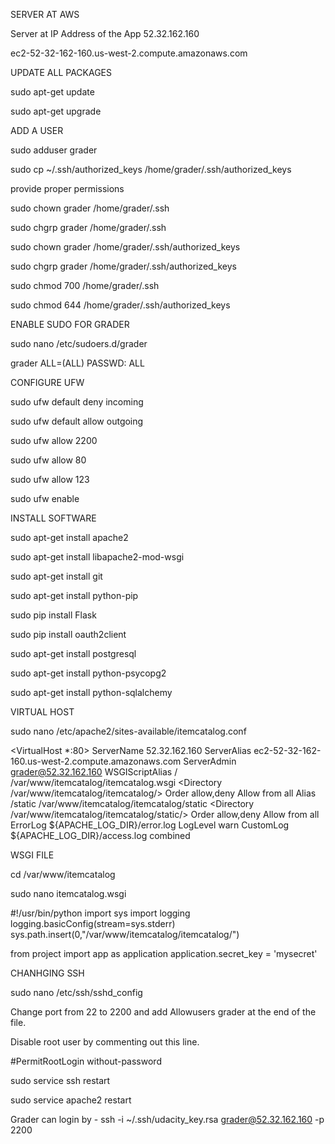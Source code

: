 SERVER AT AWS

Server at IP Address of the App 52.32.162.160

ec2-52-32-162-160.us-west-2.compute.amazonaws.com

UPDATE ALL PACKAGES

sudo apt-get update 

sudo apt-get upgrade

ADD A USER

sudo adduser grader

sudo cp ~/.ssh/authorized_keys /home/grader/.ssh/authorized_keys

provide proper permissions

sudo chown grader /home/grader/.ssh

sudo chgrp grader /home/grader/.ssh

sudo chown grader /home/grader/.ssh/authorized_keys

sudo chgrp grader /home/grader/.ssh/authorized_keys

sudo chmod 700 /home/grader/.ssh

sudo chmod 644 /home/grader/.ssh/authorized_keys

ENABLE SUDO FOR GRADER

sudo nano /etc/sudoers.d/grader

grader ALL=(ALL) PASSWD: ALL


CONFIGURE UFW

sudo ufw default deny incoming

sudo ufw default allow outgoing

sudo ufw allow 2200

sudo ufw allow 80

sudo ufw allow 123

sudo ufw enable


INSTALL SOFTWARE

sudo apt-get install apache2

sudo apt-get install libapache2-mod-wsgi

sudo apt-get install git

sudo apt-get install python-pip

sudo pip install Flask

sudo pip install oauth2client

sudo apt-get install postgresql 

sudo apt-get install python-psycopg2

sudo apt-get install python-sqlalchemy

VIRTUAL HOST

sudo nano /etc/apache2/sites-available/itemcatalog.conf

<VirtualHost *:80>
                ServerName 52.32.162.160
                ServerAlias ec2-52-32-162-160.us-west-2.compute.amazonaws.com
                ServerAdmin grader@52.32.162.160
                WSGIScriptAlias / /var/www/itemcatalog/itemcatalog.wsgi
                <Directory /var/www/itemcatalog/itemcatalog/>
                        Order allow,deny
                        Allow from all
                </Directory>
                Alias /static /var/www/itemcatalog/itemcatalog/static
                <Directory /var/www/itemcatalog/itemcatalog/static/>
                        Order allow,deny
                        Allow from all
                </Directory>
                ErrorLog ${APACHE_LOG_DIR}/error.log
                LogLevel warn
                CustomLog ${APACHE_LOG_DIR}/access.log combined
</VirtualHost>

WSGI FILE

cd /var/www/itemcatalog

sudo nano itemcatalog.wsgi


#!/usr/bin/python
import sys
import logging
logging.basicConfig(stream=sys.stderr)
sys.path.insert(0,"/var/www/itemcatalog/itemcatalog/")

from project import app as application
application.secret_key = 'mysecret'


CHANHGING SSH

sudo nano /etc/ssh/sshd_config

Change port from 22 to 2200 and add Allowusers grader at the end of the file.

Disable root user by commenting out this line.

#PermitRootLogin without-password

sudo service ssh restart

sudo service apache2 restart 

Grader can login by - 
ssh -i ~/.ssh/udacity_key.rsa grader@52.32.162.160 -p 2200




